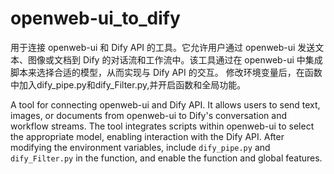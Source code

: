 # openweb-ui_to_dify  

用于连接 openweb-ui 和 Dify API 的工具。它允许用户通过 openweb-ui 发送文本、图像或文档到 Dify 的对话流和工作流中。该工具通过在 openweb-ui 中集成脚本来选择合适的模型，从而实现与 Dify API 的交互。
修改环境变量后，在函数中加入dify_pipe.py和dify_Filter.py,并开启函数和全局功能。 

A tool for connecting openweb-ui and Dify API. It allows users to send text, images, or documents from openweb-ui to Dify's conversation and workflow streams. The tool integrates scripts within openweb-ui to select the appropriate model, enabling interaction with the Dify API. After modifying the environment variables, include `dify_pipe.py` and `dify_Filter.py` in the function, and enable the function and global features.






